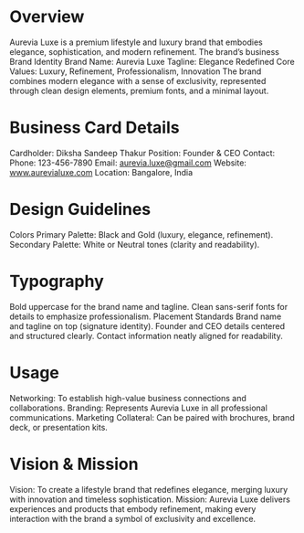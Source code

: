 # Overview
Aurevia Luxe is a premium lifestyle and luxury brand that embodies elegance, sophistication, and modern refinement. The brand’s business
Brand Identity
Brand Name: Aurevia Luxe
Tagline: Elegance Redefined
Core Values: Luxury, Refinement, Professionalism, Innovation
The brand combines modern elegance with a sense of exclusivity, represented through clean design elements, premium fonts, and a minimal layout.

# Business Card Details
Cardholder: Diksha Sandeep Thakur
Position: Founder & CEO
Contact:
Phone: 123-456-7890
Email: aurevia.luxe@gmail.com
Website: www.aurevialuxe.com
Location: Bangalore, India

# Design Guidelines
Colors
Primary Palette: Black and Gold (luxury, elegance, refinement).
Secondary Palette: White or Neutral tones (clarity and readability).

# Typography
Bold uppercase for the brand name and tagline.
Clean sans-serif fonts for details to emphasize professionalism.
Placement Standards
Brand name and tagline on top (signature identity).
Founder and CEO details centered and structured clearly.
Contact information neatly aligned for readability.

# Usage
Networking: To establish high-value business connections and collaborations.
Branding: Represents Aurevia Luxe in all professional communications.
Marketing Collateral: Can be paired with brochures, brand deck, or presentation kits.

# Vision & Mission
Vision: To create a lifestyle brand that redefines elegance, merging luxury with innovation and timeless sophistication.
Mission: Aurevia Luxe delivers experiences and products that embody refinement, making every interaction with the brand a symbol of exclusivity and excellence.
